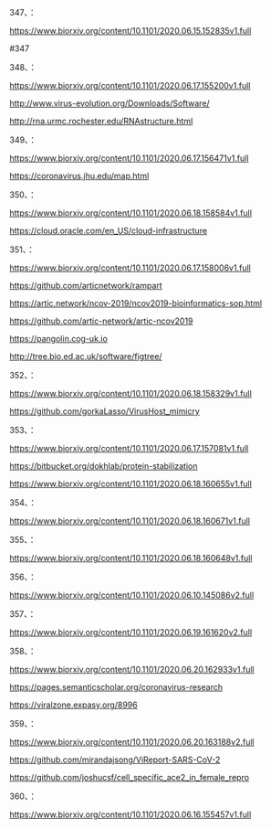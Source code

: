 







347、：

https://www.biorxiv.org/content/10.1101/2020.06.15.152835v1.full

#347


348、：

https://www.biorxiv.org/content/10.1101/2020.06.17.155200v1.full


http://www.virus-evolution.org/Downloads/Software/


http://rna.urmc.rochester.edu/RNAstructure.html



349、：

https://www.biorxiv.org/content/10.1101/2020.06.17.156471v1.full


https://coronavirus.jhu.edu/map.html


350、：

https://www.biorxiv.org/content/10.1101/2020.06.18.158584v1.full


https://cloud.oracle.com/en_US/cloud-infrastructure


351、：

https://www.biorxiv.org/content/10.1101/2020.06.17.158006v1.full


https://github.com/articnetwork/rampart


https://artic.network/ncov-2019/ncov2019-bioinformatics-sop.html


https://github.com/artic-network/artic-ncov2019


https://pangolin.cog-uk.io


http://tree.bio.ed.ac.uk/software/figtree/


352、：


https://www.biorxiv.org/content/10.1101/2020.06.18.158329v1.full


https://github.com/gorkaLasso/VirusHost_mimicry


353、：


https://www.biorxiv.org/content/10.1101/2020.06.17.157081v1.full


https://bitbucket.org/dokhlab/protein-stabilization



https://www.biorxiv.org/content/10.1101/2020.06.18.160655v1.full


354、：

https://www.biorxiv.org/content/10.1101/2020.06.18.160671v1.full


355、：

https://www.biorxiv.org/content/10.1101/2020.06.18.160648v1.full



356、：

https://www.biorxiv.org/content/10.1101/2020.06.10.145086v2.full


357、：


https://www.biorxiv.org/content/10.1101/2020.06.19.161620v2.full


358、：

https://www.biorxiv.org/content/10.1101/2020.06.20.162933v1.full


https://pages.semanticscholar.org/coronavirus-research


https://viralzone.expasy.org/8996


359、：

https://www.biorxiv.org/content/10.1101/2020.06.20.163188v2.full


https://github.com/mirandajsong/ViReport-SARS-CoV-2


https://github.com/joshucsf/cell_specific_ace2_in_female_repro



360、：


https://www.biorxiv.org/content/10.1101/2020.06.16.155457v1.full

